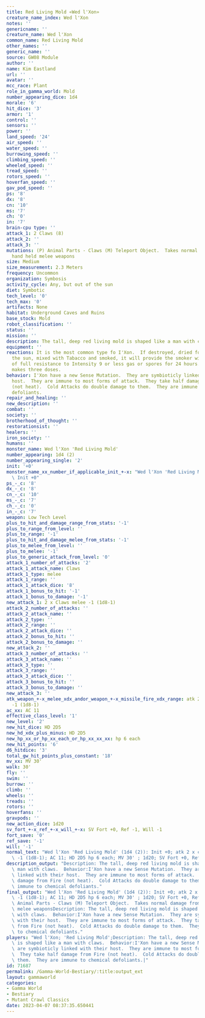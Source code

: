 ```yaml
---
title: Red Living Mold «Wed l'Xon»
creature_name_index: Wed l'Xon
notes: ''
genericname: ''
creature_name: Wed l'Xon
common_name: Red Living Mold
other_names: ''
generic_name: ''
source: GW08 Module
author: ''
name: Kim Eastland
url: ''
avatar: ''
mcc_race: Plant
role_in_gamma_world: Mold
number_appearing_dice: 1d4
morale: '6'
hit_dice: '3'
armor: '1'
control: ''
sensors: ''
power: ''
land_speed: '24'
air_speed: ''
water_speed: ''
burrowing_speed: ''
climbing_speed: ''
wheeled_speed: ''
tread_speed: ''
rotors_speed: ''
hoverfan_speed: ''
gav_pod_speed: ''
ps: '8'
dx: '8'
cn: '10'
ms: '7'
ch: '0'
in: '7'
brain-cpu type: ''
attack_1: 2 Claws (8)
attack_2: ''
attack_3: ''
mutations: (P) Animal Parts - Claws (M) Teleport Object.  Takes normal damage from
  hand held melee weapons
size: Medium
size_measurement: 2.3 Meters
frequency: Uncommon
organization: Symbosis
activity_cycle: Any, but out of the sun
diet: Symbotic
tech_level: '0'
tech_max: '0'
artifacts: None
habitat: Underground Caves and Ruins
base_stock: Mold
robot_classification: ''
status: ''
mission: ''
description: The tall, deep red living mold is shaped like a man with claws.
equipment: ''
reactions: It is the most common type fo I'Xon.  If destroyed, dried for 2 days in
  the sun, mixed with Tabacco and smoked, it will provide the smoker with the equivalencey
  of full resistance to Intensity 9 or less gas or spores for 24 hours.  One wedI'Xon
  makes three doses.
behavior: I'Xon have a new Sense Mutation.  They are symbioticly linked with their
  host.  They are immune to most forms of attack.  They take half damage from Fire
  (not heat).  Cold Attacks do double damage to them.  They are immune to chemical
  defoliants.
repair_and_healing: ''
new_description: ''
combat: ''
society: ''
brotherhood_of_thought: ''
restorationsist: ''
healers: ''
iron_society: ''
humans: ''
monster_name: Wed l'Xon 'Red Living Mold'
number_appearing: 1d4 (2)
number_appearing_single: '2'
init: '+0'
monster_name_xx_number_if_applicable_init_+-x: "Wed l'Xon 'Red Living Mold' (1d4 (2)):\
  \ Init +0"
ps_-_c: '8'
dx_-_c: '8'
cn_-_c: '10'
ms_-_c: '7'
ch_-_c: '0'
in_-_c: '7'
weapon: Low Tech Level
plus_to_hit_and_damage_range_from_stats: '-1'
plus_to_range_from_level: ''
plus_to_range: '-1'
plus_to_hit_and_damage_melee_from_stats: '-1'
plus_to_melee_from_level: ''
plus_to_melee: '-1'
plus_to_generic_attack_from_level: '0'
attack_1_number_of_attacks: '2'
attack_1_attack_name: Claws
attack_1_type: melee
attack_1_range: ''
attack_1_attack_dice: '8'
attack_1_bonus_to_hit: '-1'
attack_1_bonus_to_damage: '-1'
new_attack_1: 2 x Claws melee -1 (1d8-1)
attack_2_number_of_attacks: ''
attack_2_attack_name: ''
attack_2_type: ''
attack_2_range: ''
attack_2_attack_dice: ''
attack_2_bonus_to_hit: ''
attack_2_bonus_to_damage: ''
new_attack_2: ''
attack_3_number_of_attacks: ''
attack_3_attack_name: ''
attack_3_type: ''
attack_3_range: ''
attack_3_attack_dice: ''
attack_3_bonus_to_hit: ''
attack_3_bonus_to_damage: ''
new_attack_3: ''
atk_weapon_+-x_melee_xdx_andor_weapon_+-x_missile_fire_xdx_range: atk 2 x claws melee
  -1 (1d8-1)
ac_xx: AC 11
effective_class_level: '1'
new_level: '2'
new_hit_dice: HD 2D5
new_hd_xdx_plus_minus: HD 2D5
new_hp_xx_or_hp_xx_each_or_hp_xx_xx_xx: hp 6 each
new_hit_points: '6'
d6_hitdice: '3'
total_gw_hit_points_plus_constant: '18'
mv_xx: MV 30'
walk: 30'
fly: ''
swim: ''
burrow: ''
climb: ''
wheels: ''
treads: ''
rotors: ''
hoverfans: ''
gravpods: ''
new_action_dice: 1d20
sv_fort_+-x_ref_+-x_will_+-x: SV Fort +0, Ref -1, Will -1
fort_save: '0'
ref_save: '-1'
will: '-1'
normal_text: "Wed l'Xon 'Red Living Mold' (1d4 (2)): Init +0; atk 2 x claws melee\
  \ -1 (1d8-1); AC 11; HD 2D5 hp 6 each; MV 30' ; 1d20; SV Fort +0, Ref -1, Will -1"
description_output: "Description: The tall, deep red living mold is shaped like a\
  \ man with claws.  Behavior:I'Xon have a new Sense Mutation.  They are symbioticly\
  \ linked with their host.  They are immune to most forms of attack.  They take half\
  \ damage from Fire (not heat).  Cold Attacks do double damage to them.  They are\
  \ immune to chemical defoliants."
final_output: "Wed l'Xon 'Red Living Mold' (1d4 (2)): Init +0; atk 2 x claws melee\
  \ -1 (1d8-1); AC 11; HD 2D5 hp 6 each; MV 30' ; 1d20; SV Fort +0, Ref -1, Will -1(P)\
  \ Animal Parts - Claws (M) Teleport Object.  Takes normal damage from hand held\
  \ melee weaponsDescription: The tall, deep red living mold is shaped like a man\
  \ with claws.  Behavior:I'Xon have a new Sense Mutation.  They are symbioticly linked\
  \ with their host.  They are immune to most forms of attack.  They take half damage\
  \ from Fire (not heat).  Cold Attacks do double damage to them.  They are immune\
  \ to chemical defoliants."
players: "Wed l'Xon; 'Red Living Mold';Description: The tall, deep red living mold\
  \ is shaped like a man with claws.  Behavior:I'Xon have a new Sense Mutation.  They\
  \ are symbioticly linked with their host.  They are immune to most forms of attack.\
  \  They take half damage from Fire (not heat).  Cold Attacks do double damage to\
  \ them.  They are immune to chemical defoliants.|"
id: 71687
permalink: /Gamma-World-Bestiary/:title:output_ext
layout: gammaworld
categories:
- Gamma World
- Bestiary
- Mutant Crawl Classics
date: 2023-04-07 08:37:35.650441
---
```

